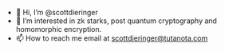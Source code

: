 - 👋 Hi, I’m @scottdieringer
- 👀 I’m interested in zk starks, post quantum cryptography and homomorphic encryption.
- 📫 How to reach me email at scottdieringer@tutanota.com

<!---
scottdieringer/scottdieringer is a ✨ special ✨ repository because its `README.md` (this file) appears on your GitHub profile.
You can click the Preview link to take a look at your changes.
--->
